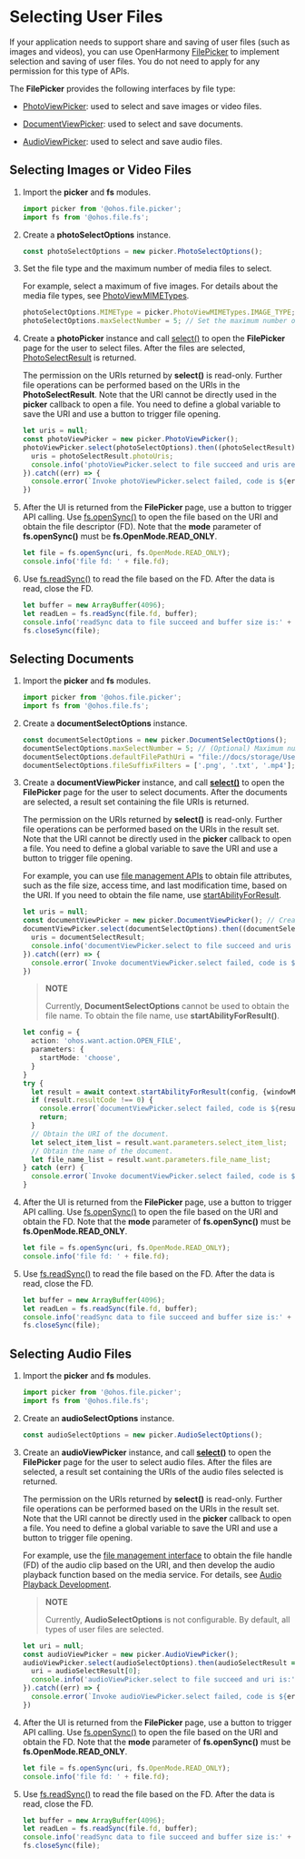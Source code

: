 # Selecting User Files

If your application needs to support share and saving of user files (such as images and videos), you can use OpenHarmony [FilePicker](../reference/apis/js-apis-file-picker.md) to implement selection and saving of user files. You do not need to apply for any permission for this type of APIs.

The **FilePicker** provides the following interfaces by file type:

- [PhotoViewPicker](../reference/apis/js-apis-file-picker.md#photoviewpicker): used to select and save images or video files.

- [DocumentViewPicker](../reference/apis/js-apis-file-picker.md#documentviewpicker): used to select and save documents.

- [AudioViewPicker](../reference/apis/js-apis-file-picker.md#audioviewpicker): used to select and save audio files.

## Selecting Images or Video Files

1. Import the **picker** and **fs** modules.

   ```ts
   import picker from '@ohos.file.picker';
   import fs from '@ohos.file.fs';
   ```

2. Create a **photoSelectOptions** instance.

   ```ts
   const photoSelectOptions = new picker.PhotoSelectOptions();
   ```

3. Set the file type and the maximum number of media files to select.
   
   For example, select a maximum of five images. For details about the media file types, see [PhotoViewMIMETypes](../reference/apis/js-apis-file-picker.md#photoviewmimetypes).
   ```ts
   photoSelectOptions.MIMEType = picker.PhotoViewMIMETypes.IMAGE_TYPE; // Select images.
   photoSelectOptions.maxSelectNumber = 5; // Set the maximum number of images to select.
   ```

4. Create a **photoPicker** instance and call [select()](../reference/apis/js-apis-file-picker.md#select) to open the **FilePicker** page for the user to select files. After the files are selected, [PhotoSelectResult](../reference/apis/js-apis-file-picker.md#photoselectresult) is returned.

   The permission on the URIs returned by **select()** is read-only. Further file operations can be performed based on the URIs in the **PhotoSelectResult**. Note that the URI cannot be directly used in the **picker** callback to open a file. You need to define a global variable to save the URI and use a button to trigger file opening.

   ```ts
   let uris = null;
   const photoViewPicker = new picker.PhotoViewPicker();
   photoViewPicker.select(photoSelectOptions).then((photoSelectResult) => {
     uris = photoSelectResult.photoUris;
     console.info('photoViewPicker.select to file succeed and uris are:' + uris);
   }).catch((err) => {
     console.error(`Invoke photoViewPicker.select failed, code is ${err.code}, message is ${err.message}`);
   })
   ```

5. After the UI is returned from the **FilePicker** page, use a button to trigger API calling. Use [fs.openSync()](../reference/apis/js-apis-file-fs.md#fsopensync) to open the file based on the URI and obtain the file descriptor (FD). Note that the **mode** parameter of **fs.openSync()** must be **fs.OpenMode.READ_ONLY**.

   ```ts
   let file = fs.openSync(uri, fs.OpenMode.READ_ONLY);
   console.info('file fd: ' + file.fd);
   ```

6. Use [fs.readSync()](../reference/apis/js-apis-file-fs.md#readsync) to read the file based on the FD. After the data is read, close the FD.

   ```ts
   let buffer = new ArrayBuffer(4096);
   let readLen = fs.readSync(file.fd, buffer);
   console.info('readSync data to file succeed and buffer size is:' + readLen);
   fs.closeSync(file);
   ```

## Selecting Documents

1. Import the **picker** and **fs** modules.

   ```ts
   import picker from '@ohos.file.picker';
   import fs from '@ohos.file.fs';
   ```

2. Create a **documentSelectOptions** instance.

   ```ts
   const documentSelectOptions = new picker.DocumentSelectOptions(); 
   documentSelectOptions.maxSelectNumber = 5; // (Optional) Maximum number of documents to select.
   documentSelectOptions.defaultFilePathUri = "file://docs/storage/Users/currentUser/test"; // (Optional) Path of the file or directory to select.
   documentSelectOptions.fileSuffixFilters = ['.png', '.txt', '.mp4']; // (Optional) File name extensions of the documents to select.
   ```

3. Create a **documentViewPicker** instance, and call [**select()**](../reference/apis/js-apis-file-picker.md#select-3) to open the **FilePicker** page for the user to select documents. After the documents are selected, a result set containing the file URIs is returned.
   
   The permission on the URIs returned by **select()** is read-only. Further file operations can be performed based on the URIs in the result set. Note that the URI cannot be directly used in the **picker** callback to open a file. You need to define a global variable to save the URI and use a button to trigger file opening.
   
   For example, you can use [file management APIs](../reference/apis/js-apis-file-fs.md) to obtain file attributes, such as the file size, access time, and last modification time, based on the URI. If you need to obtain the file name, use [startAbilityForResult](../../application-dev/application-models/uiability-intra-device-interaction.md).

   ```ts
   let uris = null;
   const documentViewPicker = new picker.DocumentViewPicker(); // Create a documentViewPicker instance.
   documentViewPicker.select(documentSelectOptions).then((documentSelectResult) => {
     uris = documentSelectResult;
     console.info('documentViewPicker.select to file succeed and uris are:' + uris);
   }).catch((err) => {
     console.error(`Invoke documentViewPicker.select failed, code is ${err.code}, message is ${err.message}`);
   })
   ```

   > **NOTE**
   >
   > Currently, **DocumentSelectOptions** cannot be used to obtain the file name. To obtain the file name, use **startAbilityForResult()**.

   ```ts
   let config = {
     action: 'ohos.want.action.OPEN_FILE',
     parameters: {
       startMode: 'choose',
     }
   }
   try {
     let result = await context.startAbilityForResult(config, {windowMode: 1});
     if (result.resultCode !== 0) {
       console.error(`documentViewPicker.select failed, code is ${result.resultCode}, message is ${result.want.parameters.message}`);
       return;
     }
     // Obtain the URI of the document.
     let select_item_list = result.want.parameters.select_item_list;
     // Obtain the name of the document.
     let file_name_list = result.want.parameters.file_name_list;
   } catch (err) {
     console.error(`Invoke documentViewPicker.select failed, code is ${err.code}, message is ${err.message}`);
   }
   ```

4. After the UI is returned from the **FilePicker** page, use a button to trigger API calling. Use [fs.openSync()](../reference/apis/js-apis-file-fs.md#fsopensync) to open the file based on the URI and obtain the FD. Note that the **mode** parameter of **fs.openSync()** must be **fs.OpenMode.READ_ONLY**.

   ```ts
   let file = fs.openSync(uri, fs.OpenMode.READ_ONLY);
   console.info('file fd: ' + file.fd);
   ```

5. Use [fs.readSync()](../reference/apis/js-apis-file-fs.md#readsync) to read the file based on the FD. After the data is read, close the FD.

   ```ts
   let buffer = new ArrayBuffer(4096);
   let readLen = fs.readSync(file.fd, buffer);
   console.info('readSync data to file succeed and buffer size is:' + readLen);
   fs.closeSync(file);
   ```


## Selecting Audio Files

1. Import the **picker** and **fs** modules.

   ```ts
   import picker from '@ohos.file.picker';
   import fs from '@ohos.file.fs';
   ```

2. Create an **audioSelectOptions** instance.

   ```ts
   const audioSelectOptions = new picker.AudioSelectOptions();
   ```

3. Create an **audioViewPicker** instance, and call [**select()**](../reference/apis/js-apis-file-picker.md#select-6) to open the **FilePicker** page for the user to select audio files. After the files are selected, a result set containing the URIs of the audio files selected is returned.
   
   The permission on the URIs returned by **select()** is read-only. Further file operations can be performed based on the URIs in the result set. Note that the URI cannot be directly used in the **picker** callback to open a file. You need to define a global variable to save the URI and use a button to trigger file opening.
   
   For example, use the [file management interface](../reference/apis/js-apis-file-fs.md) to obtain the file handle (FD) of the audio clip based on the URI, and then develop the audio playback function based on the media service. For details, see [Audio Playback Development](../media/audio-playback-overview.md).

   > **NOTE**
   >
   > Currently, **AudioSelectOptions** is not configurable. By default, all types of user files are selected.

   ```ts
   let uri = null;
   const audioViewPicker = new picker.AudioViewPicker();
   audioViewPicker.select(audioSelectOptions).then(audioSelectResult => {
     uri = audioSelectResult[0];
     console.info('audioViewPicker.select to file succeed and uri is:' + uri);
   }).catch((err) => {
     console.error(`Invoke audioViewPicker.select failed, code is ${err.code}, message is ${err.message}`);
   })
   ```

4. After the UI is returned from the **FilePicker** page, use a button to trigger API calling. Use [fs.openSync()](../reference/apis/js-apis-file-fs.md#fsopensync) to open the file based on the URI and obtain the FD. Note that the **mode** parameter of **fs.openSync()** must be **fs.OpenMode.READ_ONLY**.

   ```ts
   let file = fs.openSync(uri, fs.OpenMode.READ_ONLY);
   console.info('file fd: ' + file.fd);
   ```

5. Use [fs.readSync()](../reference/apis/js-apis-file-fs.md#readsync) to read the file based on the FD. After the data is read, close the FD.

   ```ts
   let buffer = new ArrayBuffer(4096);
   let readLen = fs.readSync(file.fd, buffer);
   console.info('readSync data to file succeed and buffer size is:' + readLen);
   fs.closeSync(file);
   ```
